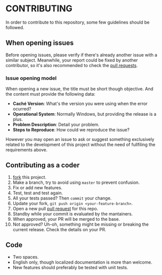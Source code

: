 # CONTRIBUTING

In order to contribute to this repository, some few guidelines should be followed.

## When opening issues

Before opening issues, please verify if there's already another issue with a similar subject. Meanwhile, your report could be fixed by another contributor, so it's also recommended to check the [pull requests](https://github.com/rfns/forgery/pulls).

### Issue opening model

When opening a new issue, the title must be short though objective.
And the content must provide the following data:

* __Caché Version__: What's the version you were using when the error ocurred?
* __Operational System__: Normally Windows, but providing the release is a plus.
* __Problem Description__: Detail your problem.
* __Steps to Reproduce__: How could we reproduce the issue?

However you may open an issue to ask or suggest something exclusively related to the development of this project without the need of
fullfiling the requirements above.

## Contributing as a coder

1. [fork](https://github.com/rfns/fogery#fork-destination-box) this project.
2. Make a branch, try to avoid using `master` to prevent confusion.
3. Fix or add new features.
5. Test, test and test again.
6. All your tests passed? Then `commit` your change.
7. Update your fork, `git push origin <your-feature-branch>`.
8. Open a new pull [pull request](https://github.com/rfns/forgery/pulls) for this repo.
7. Standby while your commit is evaluated by the mantainers.
8. When approved, your PR will be merged to the base.
9. Not approved? Uh-oh, something might be missing or breaking the current release. Check the details on your PR.

## Code

* Two spaces.
* English only, though localized documentation is more than welcome.
* New features should preferably be tested with unit tests.
